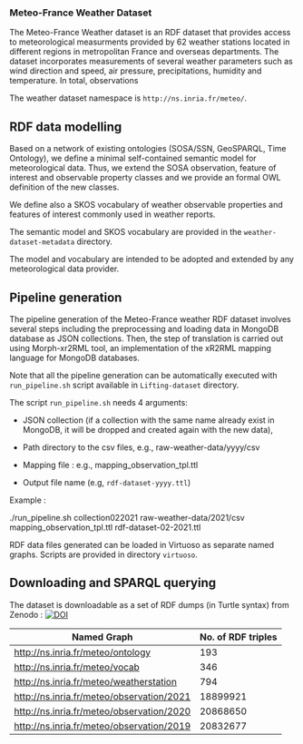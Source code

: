 ### Meteo-France Weather Dataset

The Meteo-France Weather dataset is an RDF dataset that provides access to meteorological measurments provided by 62 weather stations located in different regions in metropolitan France and overseas departments. 
The dataset incorporates measurements of several weather parameters such as wind direction and speed, air pressure, precipitations, humidity and temperature. 
In total, observations  

The weather dataset namespace is ```http://ns.inria.fr/meteo/```. 

## RDF data modelling 

Based on a network of existing ontologies (SOSA/SSN, GeoSPARQL, Time Ontology), we define a minimal self-contained semantic model for meteorological data. 
Thus, we extend the SOSA observation, feature of interest and observable property classes and we provide an formal OWL definition of the new classes. 

We define also a SKOS vocabulary of weather observable properties and features of interest commonly used in weather reports.  

The semantic model and SKOS vocabulary are provided in the ```weather-dataset-metadata``` directory. 

The model and vocabulary are intended to be adopted and extended by any meteorological data provider. 

## Pipeline generation 

The pipeline generation of the Meteo-France weather RDF dataset involves several steps including the preprocessing and loading data in MongoDB database as JSON collections.
Then, the step of translation is carried out using Morph-xr2RML tool, an implementation of the xR2RML mapping language for MongoDB databases. 

Note that all the pipeline generation can be automatically executed with ```run_pipeline.sh``` script available in ```Lifting-dataset``` directory.

The script ```run_pipeline.sh``` needs 4 arguments: 
 
* JSON collection (if a collection with the same name already exist in MongoDB, it will be dropped and created again with the new data),

* Path directory to the csv files, e.g., raw-weather-data/yyyy/csv

* Mapping file : e.g., mapping_observation_tpl.ttl

* Output file name (e.g, ```rdf-dataset-yyyy.ttl```)

Example : 

./run_pipeline.sh collection022021 raw-weather-data/2021/csv mapping_observation_tpl.ttl rdf-dataset-02-2021.ttl

RDF data files generated can be loaded in Virtuoso as separate named graphs. Scripts are provided in directory ```virtuoso```.

## Downloading and SPARQL querying 

The dataset is downloadable as a set of RDF dumps (in Turtle syntax) from Zenodo : [![DOI](https://zenodo.org/badge/DOI/10.5281/zenodo.5593216.svg)](https://doi.org/10.5281/zenodo.5593216)

| Named Graph  | No. of RDF triples |
| ------------- | ------------- |
| http://ns.inria.fr/meteo/ontology  | 193  |
| http://ns.inria.fr/meteo/vocab | 346 |
| http://ns.inria.fr/meteo/weatherstation | 794 |
| http://ns.inria.fr/meteo/observation/2021 | 18899921 |
| http://ns.inria.fr/meteo/observation/2020 | 20868650  |
| http://ns.inria.fr/meteo/observation/2019 | 20832677 |
